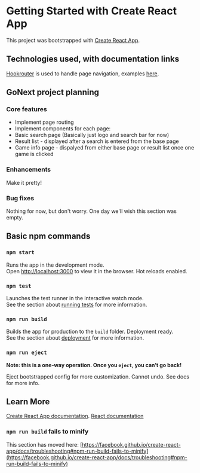# Getting Started with Create React App

This project was bootstrapped with [Create React App](https://github.com/facebook/create-react-app).

## Technologies used, with documentation links

[Hookrouter](https://www.npmjs.com/package/hookrouter) is used to handle page navigation, examples [here](https://blog.bitsrc.io/hookrouter-a-modern-approach-to-react-routing-b6e36f7d49d9).

## GoNext project planning

### Core features

* Implement page routing
* Implement components for each page:
*   Basic search page (Basically just logo and search bar for now)
*   Result list - displayed after a search is entered from the base page
*   Game info page - dispalyed from either base page or result list once one game is clicked

### Enhancements

Make it pretty!

### Bug fixes

Nothing for now, but don't worry. One day we'll wish this section was empty.

## Basic npm commands

### `npm start`

Runs the app in the development mode.\
Open [http://localhost:3000](http://localhost:3000) to view it in the browser. Hot reloads enabled.

### `npm test`

Launches the test runner in the interactive watch mode.\
See the section about [running tests](https://facebook.github.io/create-react-app/docs/running-tests) for more information.

### `npm run build`

Builds the app for production to the `build` folder. Deployment ready.\
See the section about [deployment](https://facebook.github.io/create-react-app/docs/deployment) for more information.

### `npm run eject`

**Note: this is a one-way operation. Once you `eject`, you can’t go back!**

Eject bootstrapped config for more customization. Cannot undo. See docs for more info.

## Learn More

[Create React App documentation](https://facebook.github.io/create-react-app/docs/getting-started). [React documentation](https://reactjs.org/)

### `npm run build` fails to minify

This section has moved here: [https://facebook.github.io/create-react-app/docs/troubleshooting#npm-run-build-fails-to-minify](https://facebook.github.io/create-react-app/docs/troubleshooting#npm-run-build-fails-to-minify)
